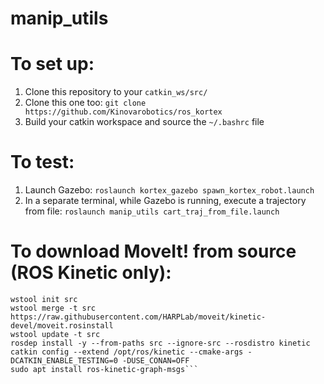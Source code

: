 # manip_utils

# To set up:
1. Clone this repository to your ``catkin_ws/src/``
2. Clone this one too: ```git clone https://github.com/Kinovarobotics/ros_kortex```
3. Build your catkin workspace and source the ``~/.bashrc`` file

# To test:
1. Launch Gazebo: ```roslaunch kortex_gazebo spawn_kortex_robot.launch```
2. In a separate terminal, while Gazebo is running, execute a trajectory from file: ```roslaunch manip_utils cart_traj_from_file.launch```

# To download MoveIt! from source (ROS Kinetic only):
```cd ~/catkin_ws
wstool init src
wstool merge -t src https://raw.githubusercontent.com/HARPLab/moveit/kinetic-devel/moveit.rosinstall
wstool update -t src
rosdep install -y --from-paths src --ignore-src --rosdistro kinetic
catkin config --extend /opt/ros/kinetic --cmake-args -DCATKIN_ENABLE_TESTING=0 -DUSE_CONAN=OFF
sudo apt install ros-kinetic-graph-msgs```
